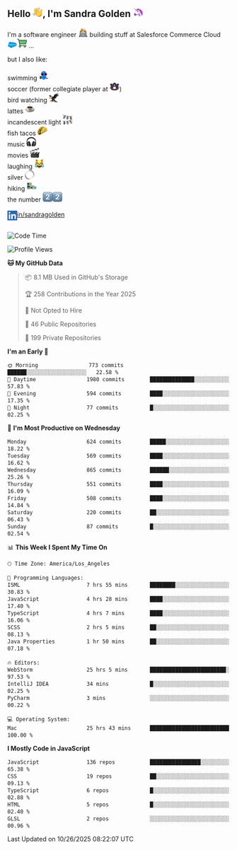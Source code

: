 ## Hello <img src="./static/emoji/wave.png" width="22" />, I'm Sandra Golden <img src="./static/emoji/unicorn-face.png" width="22" />

I'm a software engineer <img src="./static/emoji/female-technologist.png" width="22" /> building stuff at Salesforce Commerce Cloud <img src="./static/emoji/salesforce.png" width="22" /><img src="./static/emoji/commerce-cloud.png" width="22" />&nbsp;...

but I also like:<br/><br/>
swimming <img alt="swimming" src="./static/emoji/keep-swimming.png" width="22" /><br/>
soccer  (former collegiate player at <img src="./static/emoji/auburn.png" width="22" />)<br/>
bird watching <img src="./static/emoji/eagle.png" width="22" /><br/>
lattes <img src="./static/emoji/coffee.png" width="22" /><br/>
incandescent light <img src="./static/emoji/lights.png" width="22" /><br/>
fish tacos <img src="./static/emoji/taco.png" width="22" /><br/>
music <img src="./static/emoji/headphones.png" width="22" /><br/>
movies <img src="./static/emoji/movie-clapper.png" width="22" /><br/>
laughing <img src="./static/emoji/joy-cat.png" width="22" /><br/>
silver <img src="./static/emoji/silver-hoop.png" width="22" /><br/>
hiking <img src="./static/emoji/hiker.png" width="22" /><br/>
the number <img src="./static/emoji/two.png" width="22" /><img src="./static/emoji/two.png" width="22" />
<br/><br/>
<img align="left" alt="Sandra Golden | LinkedIn" width="22px" src="./static/emoji/linkedin.png" /> <a href="https://www.linkedin.com/in/sandragolden/">in/sandragolden</a>
<br/><br/>
<!--START_SECTION:waka-->
![Code Time](http://img.shields.io/badge/Code%20Time-1%2C467%20hrs%2038%20mins-blue)

![Profile Views](http://img.shields.io/badge/Profile%20Views-2-blue)

**🐱 My GitHub Data** 

> 📦 8.1 MB Used in GitHub's Storage 
 > 
> 🏆 258 Contributions in the Year 2025
 > 
> 🚫 Not Opted to Hire
 > 
> 📜 46 Public Repositories 
 > 
> 🔑 199 Private Repositories 
 > 
**I'm an Early 🐤** 

```text
🌞 Morning                773 commits         ██████░░░░░░░░░░░░░░░░░░░   22.58 % 
🌆 Daytime                1980 commits        ██████████████░░░░░░░░░░░   57.83 % 
🌃 Evening                594 commits         ████░░░░░░░░░░░░░░░░░░░░░   17.35 % 
🌙 Night                  77 commits          █░░░░░░░░░░░░░░░░░░░░░░░░   02.25 % 
```
📅 **I'm Most Productive on Wednesday** 

```text
Monday                   624 commits         █████░░░░░░░░░░░░░░░░░░░░   18.22 % 
Tuesday                  569 commits         ████░░░░░░░░░░░░░░░░░░░░░   16.62 % 
Wednesday                865 commits         ██████░░░░░░░░░░░░░░░░░░░   25.26 % 
Thursday                 551 commits         ████░░░░░░░░░░░░░░░░░░░░░   16.09 % 
Friday                   508 commits         ████░░░░░░░░░░░░░░░░░░░░░   14.84 % 
Saturday                 220 commits         ██░░░░░░░░░░░░░░░░░░░░░░░   06.43 % 
Sunday                   87 commits          █░░░░░░░░░░░░░░░░░░░░░░░░   02.54 % 
```


📊 **This Week I Spent My Time On** 

```text
🕑︎ Time Zone: America/Los_Angeles

💬 Programming Languages: 
ISML                     7 hrs 55 mins       ████████░░░░░░░░░░░░░░░░░   30.83 % 
JavaScript               4 hrs 28 mins       ████░░░░░░░░░░░░░░░░░░░░░   17.40 % 
TypeScript               4 hrs 7 mins        ████░░░░░░░░░░░░░░░░░░░░░   16.06 % 
SCSS                     2 hrs 5 mins        ██░░░░░░░░░░░░░░░░░░░░░░░   08.13 % 
Java Properties          1 hr 50 mins        ██░░░░░░░░░░░░░░░░░░░░░░░   07.18 % 

🔥 Editors: 
WebStorm                 25 hrs 5 mins       ████████████████████████░   97.53 % 
IntelliJ IDEA            34 mins             █░░░░░░░░░░░░░░░░░░░░░░░░   02.25 % 
PyCharm                  3 mins              ░░░░░░░░░░░░░░░░░░░░░░░░░   00.22 % 

💻 Operating System: 
Mac                      25 hrs 43 mins      █████████████████████████   100.00 % 
```

**I Mostly Code in JavaScript** 

```text
JavaScript               136 repos           ████████████████░░░░░░░░░   65.38 % 
CSS                      19 repos            ██░░░░░░░░░░░░░░░░░░░░░░░   09.13 % 
TypeScript               6 repos             █░░░░░░░░░░░░░░░░░░░░░░░░   02.88 % 
HTML                     5 repos             █░░░░░░░░░░░░░░░░░░░░░░░░   02.40 % 
GLSL                     2 repos             ░░░░░░░░░░░░░░░░░░░░░░░░░   00.96 % 
```




 Last Updated on 10/26/2025 08:22:07 UTC
<!--END_SECTION:waka-->
